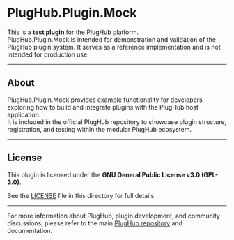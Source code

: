 # PlugHub.Plugin.Mock

This is a **test plugin** for the PlugHub platform.  
PlugHub.Plugin.Mock is intended for demonstration and validation of the PlugHub plugin system. It serves as a reference implementation and is not intended for production use.

---

## About

PlugHub.Plugin.Mock provides example functionality for developers exploring how to build and integrate plugins with the PlugHub host application.  
It is included in the official PlugHub repository to showcase plugin structure, registration, and testing within the modular PlugHub ecosystem.

---

## License

This plugin is licensed under the **GNU General Public License v3.0 (GPL-3.0)**.

See the [LICENSE](LICENSE) file in this directory for full details.

---

For more information about PlugHub, plugin development, and community discussions, please refer to the main [PlugHub repository](../../) and documentation.
